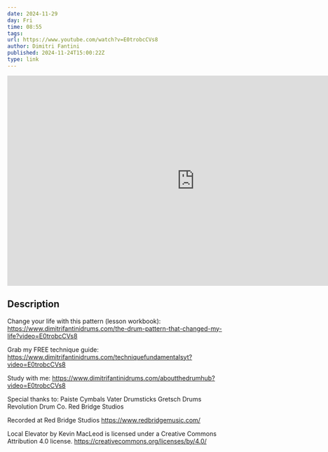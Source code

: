 ```yaml
---
date: 2024-11-29
day: Fri
time: 08:55
tags:
url: https://www.youtube.com/watch?v=E0trobcCVs8
author: Dimitri Fantini
published: 2024-11-24T15:00:22Z
type: link
---
```


<iframe width="854" height="480" src="https://www.youtube.com/embed/E0trobcCVs8" frameborder="0" allowfullscreen></iframe>

## Description
Change your life with this pattern (lesson workbook): https://www.dimitrifantinidrums.com/the-drum-pattern-that-changed-my-life?video=E0trobcCVs8

Grab my FREE technique guide: https://www.dimitrifantinidrums.com/techniquefundamentalsyt?video=E0trobcCVs8

Study with me: https://www.dimitrifantinidrums.com/aboutthedrumhub?video=E0trobcCVs8

Special thanks to:
Paiste Cymbals
Vater Drumsticks
Gretsch Drums
Revolution Drum Co.
Red Bridge Studios

Recorded at Red Bridge Studios
https://www.redbridgemusic.com/

Local Elevator by Kevin MacLeod is licensed under a Creative Commons Attribution 4.0 license. https://creativecommons.org/licenses/by/4.0/